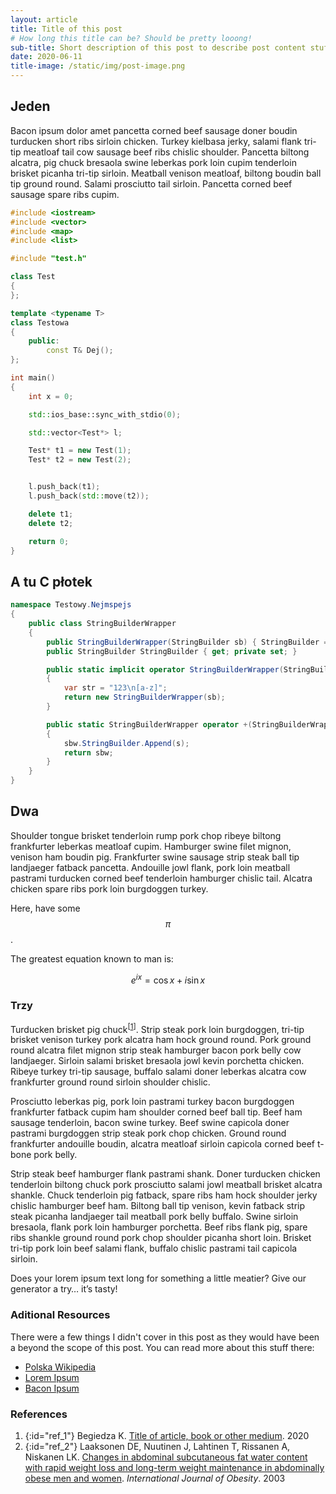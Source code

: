 ```yaml
---
layout: article
title: Title of this post
# How long this title can be? Should be pretty looong!
sub-title: Short description of this post to describe post content stuff
date: 2020-06-11
title-image: /static/img/post-image.png
---
```


## Jeden

Bacon ipsum dolor amet pancetta corned beef sausage doner boudin turducken short ribs sirloin chicken. Turkey kielbasa jerky, salami flank tri-tip meatloaf tail cow sausage beef ribs chislic shoulder. Pancetta biltong alcatra, pig chuck bresaola swine leberkas pork loin cupim tenderloin brisket picanha tri-tip sirloin. Meatball venison meatloaf, biltong boudin ball tip ground round. Salami prosciutto tail sirloin. Pancetta corned beef 
sausage spare ribs cupim.

```c++
#include <iostream>
#include <vector>
#include <map>
#include <list>

#include "test.h"

class Test
{
};

template <typename T>
class Testowa
{
    public:
        const T& Dej();
};

int main()
{
    int x = 0;

    std::ios_base::sync_with_stdio(0);

    std::vector<Test*> l;

    Test* t1 = new Test(1);
    Test* t2 = new Test(2);


    l.push_back(t1);
    l.push_back(std::move(t2));

    delete t1;
    delete t2;

    return 0;
}
```

## A tu C płotek

```c#
namespace Testowy.Nejmspejs
{
    public class StringBuilderWrapper
    {
        public StringBuilderWrapper(StringBuilder sb) { StringBuilder = sb; }
        public StringBuilder StringBuilder { get; private set; }

        public static implicit operator StringBuilderWrapper(StringBuilder sb)
        {
            var str = "123\n[a-z]";
            return new StringBuilderWrapper(sb);
        }

        public static StringBuilderWrapper operator +(StringBuilderWrapper sbw, string s)
        {
            sbw.StringBuilder.Append(s);
            return sbw;
        }
    }
}
```

## Dwa

Shoulder tongue brisket tenderloin rump pork chop ribeye biltong frankfurter leberkas meatloaf cupim. Hamburger swine filet mignon, venison ham boudin pig. Frankfurter swine sausage strip steak ball tip landjaeger fatback pancetta. Andouille jowl flank, pork loin meatball pastrami turducken corned beef tenderloin hamburger chislic tail. Alcatra chicken spare ribs pork loin burgdoggen turkey.

Here, have some $$\pi$$.

The greatest equation known to man is:

$$e^{ix} = \cos{x} + i\sin{x}$$

### Trzy

Turducken brisket pig chuck<sup>[<a href="#ref_1">1</a>]</sup>. Strip steak pork loin burgdoggen, tri-tip brisket venison turkey pork alcatra ham hock ground round. Pork ground round alcatra filet mignon strip steak hamburger bacon pork belly cow landjaeger. Sirloin salami brisket bresaola jowl kevin porchetta chicken. Ribeye turkey tri-tip sausage, buffalo salami doner leberkas alcatra cow frankfurter ground round sirloin shoulder chislic.

Prosciutto leberkas pig, pork loin pastrami turkey bacon burgdoggen frankfurter fatback cupim ham shoulder corned beef ball tip. Beef ham sausage tenderloin, bacon swine turkey. Beef swine capicola doner pastrami burgdoggen strip steak pork chop chicken. Ground round frankfurter andouille boudin, alcatra meatloaf sirloin capicola corned beef t-bone pork belly.

Strip steak beef hamburger flank pastrami shank. Doner turducken chicken tenderloin biltong chuck pork prosciutto salami jowl meatball brisket alcatra shankle. Chuck tenderloin pig fatback, spare ribs ham hock shoulder jerky chislic hamburger beef ham. Biltong ball tip venison, kevin fatback strip steak picanha landjaeger tail meatball pork belly buffalo. Swine sirloin bresaola, flank pork loin hamburger porchetta. Beef ribs flank pig, spare ribs shankle ground round pork chop shoulder picanha short loin. Brisket tri-tip pork loin beef salami flank, buffalo chislic pastrami tail capicola sirloin.

Does your lorem ipsum text long for something a little meatier? Give our generator a try… it’s tasty!

### Aditional Resources

There were a few things I didn't cover in this post as they would have been a beyond the scope of this post.
You can read more about this stuff there:

*   [Polska Wikipedia](https://pl.wikipedia.org/wiki/Wikipedia:Strona_g%C5%82%C3%B3wna)
*   [Lorem Ipsum](#)
*   [Bacon Ipsum](https://baconipsum.com/)

### References

1.  {:id="ref_1"} Begiedza K. [Title of article, book or other medium](https://kbegiedza.eu/). 2020
2.  {:id="ref_2"} Laaksonen DE, Nuutinen J, Lahtinen T, Rissanen A, Niskanen LK. [Changes in abdominal subcutaneous fat water content with rapid weight loss and long-term weight maintenance in abdominally obese men and women](https://www.google.com/). *International Journal of Obesity*. 2003